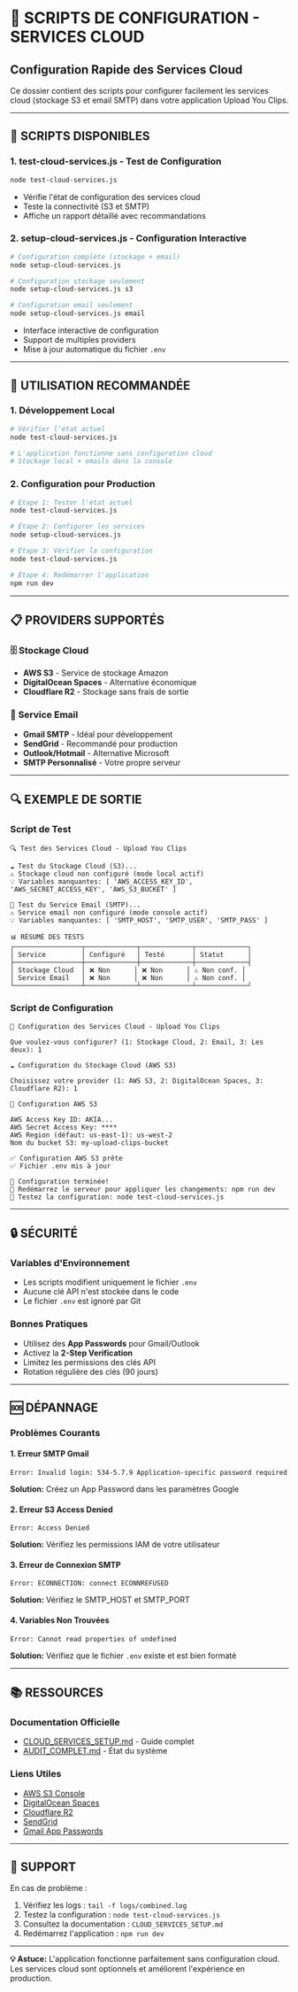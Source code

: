 # 🚀 SCRIPTS DE CONFIGURATION - SERVICES CLOUD

## Configuration Rapide des Services Cloud

Ce dossier contient des scripts pour configurer facilement les services cloud (stockage S3 et email SMTP) dans votre application Upload You Clips.

---

## 🔧 SCRIPTS DISPONIBLES

### 1. **test-cloud-services.js** - Test de Configuration
```bash
node test-cloud-services.js
```
- Vérifie l'état de configuration des services cloud
- Teste la connectivité (S3 et SMTP)
- Affiche un rapport détaillé avec recommandations

### 2. **setup-cloud-services.js** - Configuration Interactive
```bash
# Configuration complète (stockage + email)
node setup-cloud-services.js

# Configuration stockage seulement
node setup-cloud-services.js s3

# Configuration email seulement
node setup-cloud-services.js email
```
- Interface interactive de configuration
- Support de multiples providers
- Mise à jour automatique du fichier `.env`

---

## 🌟 UTILISATION RECOMMANDÉE

### 1. **Développement Local**
```bash
# Vérifier l'état actuel
node test-cloud-services.js

# L'application fonctionne sans configuration cloud
# Stockage local + emails dans la console
```

### 2. **Configuration pour Production**
```bash
# Étape 1: Tester l'état actuel
node test-cloud-services.js

# Étape 2: Configurer les services
node setup-cloud-services.js

# Étape 3: Vérifier la configuration
node test-cloud-services.js

# Étape 4: Redémarrer l'application
npm run dev
```

---

## 📋 PROVIDERS SUPPORTÉS

### 🗄️ **Stockage Cloud**
- **AWS S3** - Service de stockage Amazon
- **DigitalOcean Spaces** - Alternative économique
- **Cloudflare R2** - Stockage sans frais de sortie

### 📧 **Service Email**
- **Gmail SMTP** - Idéal pour développement
- **SendGrid** - Recommandé pour production
- **Outlook/Hotmail** - Alternative Microsoft
- **SMTP Personnalisé** - Votre propre serveur

---

## 🔍 EXEMPLE DE SORTIE

### Script de Test
```
🔍 Test des Services Cloud - Upload You Clips

☁️ Test du Stockage Cloud (S3)...
⚠️ Stockage cloud non configuré (mode local actif)
💡 Variables manquantes: [ 'AWS_ACCESS_KEY_ID', 'AWS_SECRET_ACCESS_KEY', 'AWS_S3_BUCKET' ]

📧 Test du Service Email (SMTP)...
⚠️ Service email non configuré (mode console actif)
💡 Variables manquantes: [ 'SMTP_HOST', 'SMTP_USER', 'SMTP_PASS' ]

📊 RÉSUMÉ DES TESTS
┌─────────────────┬─────────────┬─────────────┬─────────────┐
│ Service         │ Configuré   │ Testé       │ Statut      │
├─────────────────┼─────────────┼─────────────┼─────────────┤
│ Stockage Cloud  │ ❌ Non      │ ❌ Non      │ ⚠️ Non conf. │
│ Service Email   │ ❌ Non      │ ❌ Non      │ ⚠️ Non conf. │
└─────────────────┴─────────────┴─────────────┴─────────────┘
```

### Script de Configuration
```
🚀 Configuration des Services Cloud - Upload You Clips

Que voulez-vous configurer? (1: Stockage Cloud, 2: Email, 3: Les deux): 1

☁️ Configuration du Stockage Cloud (AWS S3)

Choisissez votre provider (1: AWS S3, 2: DigitalOcean Spaces, 3: Cloudflare R2): 1

🔧 Configuration AWS S3

AWS Access Key ID: AKIA...
AWS Secret Access Key: ****
AWS Region (défaut: us-east-1): us-west-2
Nom du bucket S3: my-upload-clips-bucket

✅ Configuration AWS S3 prête
✅ Fichier .env mis à jour

🎉 Configuration terminée!
🔄 Redémarrez le serveur pour appliquer les changements: npm run dev
🧪 Testez la configuration: node test-cloud-services.js
```

---

## 🔒 SÉCURITÉ

### Variables d'Environnement
- Les scripts modifient uniquement le fichier `.env`
- Aucune clé API n'est stockée dans le code
- Le fichier `.env` est ignoré par Git

### Bonnes Pratiques
- Utilisez des **App Passwords** pour Gmail/Outlook
- Activez la **2-Step Verification**
- Limitez les permissions des clés API
- Rotation régulière des clés (90 jours)

---

## 🆘 DÉPANNAGE

### Problèmes Courants

#### 1. **Erreur SMTP Gmail**
```
Error: Invalid login: 534-5.7.9 Application-specific password required
```
**Solution:** Créez un App Password dans les paramètres Google

#### 2. **Erreur S3 Access Denied**
```
Error: Access Denied
```
**Solution:** Vérifiez les permissions IAM de votre utilisateur

#### 3. **Erreur de Connexion SMTP**
```
Error: ECONNECTION: connect ECONNREFUSED
```
**Solution:** Vérifiez le SMTP_HOST et SMTP_PORT

#### 4. **Variables Non Trouvées**
```
Error: Cannot read properties of undefined
```
**Solution:** Vérifiez que le fichier `.env` existe et est bien formaté

---

## 📚 RESSOURCES

### Documentation Officielle
- [CLOUD_SERVICES_SETUP.md](../CLOUD_SERVICES_SETUP.md) - Guide complet
- [AUDIT_COMPLET.md](../AUDIT_COMPLET.md) - État du système

### Liens Utiles
- [AWS S3 Console](https://console.aws.amazon.com/s3/)
- [DigitalOcean Spaces](https://cloud.digitalocean.com/spaces)
- [Cloudflare R2](https://dash.cloudflare.com/r2)
- [SendGrid](https://sendgrid.com/)
- [Gmail App Passwords](https://support.google.com/accounts/answer/185833)

---

## 🤝 SUPPORT

En cas de problème :
1. Vérifiez les logs : `tail -f logs/combined.log`
2. Testez la configuration : `node test-cloud-services.js`
3. Consultez la documentation : `CLOUD_SERVICES_SETUP.md`
4. Redémarrez l'application : `npm run dev`

---

**💡 Astuce:** L'application fonctionne parfaitement sans configuration cloud. Les services cloud sont optionnels et améliorent l'expérience en production.
